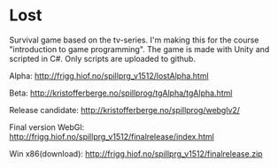 # Lost
Survival game based on the tv-series. I'm making this for the course "introduction to game programming". The game is made with Unity and scripted in C#. Only scripts are uploaded to github.

Alpha:
http://frigg.hiof.no/spillprg_v1512/lostAlpha.html

Beta:
http://kristofferberge.no/spillprog/tgAlpha/tgAlpha.html

Release candidate:
http://kristofferberge.no/spillprog/webglv2/

Final version
WebGl: http://frigg.hiof.no/spillprg_v1512/finalrelease/index.html

Win x86(download): http://frigg.hiof.no/spillprg_v1512/finalrelease.zip
